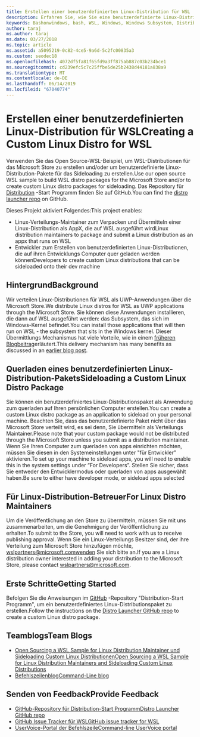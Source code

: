 ```yaml
---
title: Erstellen einer benutzerdefinierten Linux-Distribution für WSL
description: Erfahren Sie, wie Sie eine benutzerdefinierte Linux-Distribution für das Windows-Subsystem für Linux erstellen.
keywords: Bashonwindows, bash, WSL, Windows, Windows Subsystem, Distribution, Custom
author: taraj
ms.author: taraj
ms.date: 03/27/2018
ms.topic: article
ms.assetid: a5095219-0c82-4ce5-9a6d-5c2fc00835a3
ms.custom: seodec18
ms.openlocfilehash: 4072df5fa81f65fd9a3ff875ab887c03b234bce1
ms.sourcegitcommit: cd239efc5c7c25ffbe5de25b2438d44181a838a9
ms.translationtype: MT
ms.contentlocale: de-DE
ms.lasthandoff: 06/14/2019
ms.locfileid: "67040774"
---
```

# <a name="creating-a-custom-linux-distro-for-wsl"></a><span data-ttu-id="8e546-104">Erstellen einer benutzerdefinierten Linux-Distribution für WSL</span><span class="sxs-lookup"><span data-stu-id="8e546-104">Creating a Custom Linux Distro for WSL</span></span>

<span data-ttu-id="8e546-105">Verwenden Sie das Open Source-WSL-Beispiel, um WSL-Distributionen für das Microsoft Store zu erstellen und/oder um benutzerdefinierte Linux-Distribution-Pakete für das Sideloading zu erstellen.</span><span class="sxs-lookup"><span data-stu-id="8e546-105">Use our open source WSL sample to build WSL distro packages for the Microsoft Store and/or to create custom Linux distro packages for sideloading.</span></span> <span data-ttu-id="8e546-106">Das Repository für [Distribution](https://github.com/Microsoft/WSL-DistroLauncher) -Start Programm finden Sie auf GitHub.</span><span class="sxs-lookup"><span data-stu-id="8e546-106">You can find the [distro launcher repo](https://github.com/Microsoft/WSL-DistroLauncher) on GitHub.</span></span>

<span data-ttu-id="8e546-107">Dieses Projekt aktiviert Folgendes:</span><span class="sxs-lookup"><span data-stu-id="8e546-107">This project enables:</span></span>
* <span data-ttu-id="8e546-108">Linux-Verteilungs-Maintainer zum Verpacken und Übermitteln einer Linux-Distribution als AppX, die auf WSL ausgeführt wird</span><span class="sxs-lookup"><span data-stu-id="8e546-108">Linux distribution maintainers to package and submit a Linux distribution as an appx that runs on WSL</span></span>
* <span data-ttu-id="8e546-109">Entwickler zum Erstellen von benutzerdefinierten Linux-Distributionen, die auf ihren Entwicklungs Computer quer geladen werden können</span><span class="sxs-lookup"><span data-stu-id="8e546-109">Developers to create custom Linux distributions that can be sideloaded onto their dev machine</span></span>

## <a name="background"></a><span data-ttu-id="8e546-110">Hintergrund</span><span class="sxs-lookup"><span data-stu-id="8e546-110">Background</span></span>
<span data-ttu-id="8e546-111">Wir verteilen Linux-Distributionen für WSL als UWP-Anwendungen über die Microsoft Store.</span><span class="sxs-lookup"><span data-stu-id="8e546-111">We distribute Linux distros for WSL as UWP applications through the Microsoft Store.</span></span> <span data-ttu-id="8e546-112">Sie können diese Anwendungen installieren, die dann auf WSL ausgeführt werden: das Subsystem, das sich im Windows-Kernel befindet.</span><span class="sxs-lookup"><span data-stu-id="8e546-112">You can install those applications that will then run on WSL - the subsystem that sits in the Windows kernel.</span></span> <span data-ttu-id="8e546-113">Dieser Übermittlungs Mechanismus hat viele Vorteile, wie in einem [früheren Blogbeitrag](https://blogs.msdn.microsoft.com/commandline/2017/07/10/ubuntu-now-available-from-the-windows-store/)erläutert.</span><span class="sxs-lookup"><span data-stu-id="8e546-113">This delivery mechanism has many benefits as discussed in an [earlier blog post](https://blogs.msdn.microsoft.com/commandline/2017/07/10/ubuntu-now-available-from-the-windows-store/).</span></span>

## <a name="sideloading-a-custom-linux-distro-package"></a><span data-ttu-id="8e546-114">Querladen eines benutzerdefinierten Linux-Distribution-Pakets</span><span class="sxs-lookup"><span data-stu-id="8e546-114">Sideloading a Custom Linux Distro Package</span></span>
<span data-ttu-id="8e546-115">Sie können ein benutzerdefiniertes Linux-Distributionspaket als Anwendung zum querladen auf Ihren persönlichen Computer erstellen.</span><span class="sxs-lookup"><span data-stu-id="8e546-115">You can create a custom Linux distro package as an application to sideload on your personal machine.</span></span> <span data-ttu-id="8e546-116">Beachten Sie, dass das benutzerdefinierte Paket nicht über das Microsoft Store verteilt wird, es sei denn, Sie übermitteln als Verteilungs Maintainer.</span><span class="sxs-lookup"><span data-stu-id="8e546-116">Please note that your custom package would not be distributed through the Microsoft Store unless you submit as a distribution maintainer.</span></span>
<span data-ttu-id="8e546-117">Wenn Sie Ihren Computer zum querladen von apps einrichten möchten, müssen Sie diesen in den Systemeinstellungen unter "für Entwickler" aktivieren.</span><span class="sxs-lookup"><span data-stu-id="8e546-117">To set up your machine to sideload apps, you will need to enable this in the system settings under “For Developers”.</span></span>  <span data-ttu-id="8e546-118">Stellen Sie sicher, dass Sie entweder den Entwicklermodus oder querladen von apps ausgewählt haben.</span><span class="sxs-lookup"><span data-stu-id="8e546-118">Be sure to either have developer mode, or sideload apps selected</span></span>

## <a name="for-linux-distro-maintainers"></a><span data-ttu-id="8e546-119">Für Linux-Distribution-Betreuer</span><span class="sxs-lookup"><span data-stu-id="8e546-119">For Linux Distro Maintainers</span></span>
<span data-ttu-id="8e546-120">Um die Veröffentlichung an den Store zu übermitteln, müssen Sie mit uns zusammenarbeiten, um die Genehmigung der Veröffentlichung zu erhalten.</span><span class="sxs-lookup"><span data-stu-id="8e546-120">To submit to the Store, you will need to work with us to receive publishing approval.</span></span> <span data-ttu-id="8e546-121">Wenn Sie ein Linux-Verteilungs Besitzer sind, der ihre Verteilung zum Microsoft Store hinzufügen möchte, wslpartners@microsoft.comwenden Sie sich bitte an.</span><span class="sxs-lookup"><span data-stu-id="8e546-121">If you are a Linux distribution owner interested in adding your distribution to the Microsoft Store, please contact wslpartners@microsoft.com.</span></span>

## <a name="getting-started"></a><span data-ttu-id="8e546-122">Erste Schritte</span><span class="sxs-lookup"><span data-stu-id="8e546-122">Getting Started</span></span>
<span data-ttu-id="8e546-123">Befolgen Sie die Anweisungen im [GitHub](https://github.com/Microsoft/WSL-DistroLauncher) -Repository "Distribution-Start Programm", um ein benutzerdefiniertes Linux-Distributionspaket zu erstellen.</span><span class="sxs-lookup"><span data-stu-id="8e546-123">Follow the instructions on the [Distro Launcher GitHub repo](https://github.com/Microsoft/WSL-DistroLauncher) to create a custom Linux distro package.</span></span>

 
## <a name="team-blogs"></a><span data-ttu-id="8e546-124">Teamblogs</span><span class="sxs-lookup"><span data-stu-id="8e546-124">Team Blogs</span></span>
*  [<span data-ttu-id="8e546-125">Open Sourcing a WSL Sample for Linux Distribution Maintainer und Sideloading Custom Linux Distributionen</span><span class="sxs-lookup"><span data-stu-id="8e546-125">Open Sourcing a WSL Sample for Linux Distribution Maintainers and Sideloading Custom Linux Distributions</span></span>](https://blogs.msdn.microsoft.com/commandline/2018/03/26/wsl-distro-launcher/)
* [<span data-ttu-id="8e546-126">Befehlszeilenblog</span><span class="sxs-lookup"><span data-stu-id="8e546-126">Command-Line blog</span></span>](https://blogs.msdn.microsoft.com/commandline/)

## <a name="provide-feedback"></a><span data-ttu-id="8e546-127">Senden von Feedback</span><span class="sxs-lookup"><span data-stu-id="8e546-127">Provide Feedback</span></span>
* [<span data-ttu-id="8e546-128">GitHub-Repository für Distribution-Start Programm</span><span class="sxs-lookup"><span data-stu-id="8e546-128">Distro Launcher GitHub repo</span></span>](https://github.com/Microsoft/WSL-DistroLauncher)
* [<span data-ttu-id="8e546-129">GitHub Issue Tracker für WSL</span><span class="sxs-lookup"><span data-stu-id="8e546-129">GitHub issue tracker for WSL</span></span>](https://github.com/Microsoft/BashOnWindows/issues)
* [<span data-ttu-id="8e546-130">UserVoice-Portal der Befehlszeile</span><span class="sxs-lookup"><span data-stu-id="8e546-130">Command-line UserVoice portal</span></span>](https://wpdev.uservoice.com/forums/266908-command-prompt-console-bash-on-ubuntu-on-windo/category/161892-bash)
